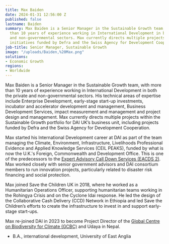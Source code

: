 ```yaml
---
title: Max Baiden
date: 2024-01-31 12:56:00 Z
published: false
lastname: Baiden
summary: Max Baiden is a Senior Manager in the Sustainable Growth team, with more
  than 10 years of experience working in International Development in both the private
  and non-governmental sectors. Max currently directs multiple projects, including
  initiatives funded by Defra and the Swiss Agency for Development Cooperation.
job-title: Senior Manager, Sustainable Growth
image: "/uploads/Baiden,%20Max.png"
solutions:
- Economic Growth
regions:
- Worldwide
---
```


Max Baiden is a Senior Manager in the Sustainable Growth team, with more than 10 years of experience working in International Development in both the private and non-governmental sectors. His technical areas of expertise include Enterprise Development, early-stage start-up investments, incubator and accelerator development and management, Business Development Services, impact measurement and management and project design and management. Max currently directs multiple projects within the Sustainable Growth portfolio for DAI UK’s business unit, including projects funded by Defra and the Swiss Agency for Development Cooperation.

Max started his International Development career at DAI as part of the team managing the Climate, Environment, Infrastructure, Livelihoods Professional Evidence and Applied Knowledge Services (CEIL PEAKS), funded by what is now the U.K.'s Foreign, Commonwealth and Development Office. This is one of the predecessors to the [Expert Advisory Call Down Services (EACDS 2)](https://www.dai.com/our-work/projects/worldwide-expert-advisory-call-down-services-2-eacds2-lot-4-climate-change-nature-and-global-health). Max worked closely with senior government advisors and DAI consortium members to run innovation projects, particularly related to disaster risk financing and social protection. 

Max joined Save the Children UK in 2018, where he worked as a Humanitarian Operations Officer, supporting humanitarian teams working in the Rohingya Crisis and on the Cyclone Idai response. He led the design of the Collaborative Cash Delivery (CCD) Network in Ethiopia and led Save the Children’s efforts to create the infrastructure to invest in and support early-stage start-ups. 

Max re-joined DAI in 2023 to become Project Director of the [Global Centre on Biodiversity for Climate (GCBC)](https://www.dai.com/our-work/projects/worldwide-global-centre-on-biodiversity-for-climate) and Udaya in Nepal. 

* B.A., international development, University of East Anglia